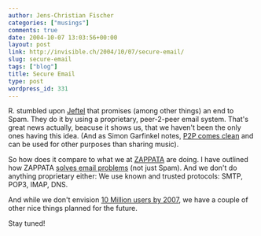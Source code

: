 ```yaml
---
author: Jens-Christian Fischer
categories: ["musings"]
comments: true
date: 2004-10-07 13:03:56+00:00
layout: post
link: http://invisible.ch/2004/10/07/secure-email/
slug: secure-email
tags: ["blog"]
title: Secure Email
type: post
wordpress_id: 331
---
```


R. stumbled upon [Jeftel](http://www.jeftel.com/jeftel/Home/Home2.cfm) that promises (among other things) an end to Spam. They do it by using a proprietary, peer-2-peer email system. That's great news actually, beacuse it shows us, that we haven't been the only ones having this idea. (And as Simon Garfinkel notes, [P2P comes clean](http://www.technologyreview.com/articles/04/10/wo_garfinkel100704.asp?p=0) and can be used for other purposes than sharing music).

So how does it compare to what we at [ZAPPATA](http://www.zappatanetworks.com) are doing. I have outlined how ZAPPATA [solves email problems](http://www.zappatanetworks.com/news/7) (not just Spam). And we don't do anything proprietary either: We use known and trusted protocols: SMTP, POP3, IMAP, DNS. 

And while we don't envision [10 Million users by 2007](http://software.silicon.com/security/0,39024655,39124448,00.htm), we have a couple of other nice things planned for the future. 

Stay tuned!
